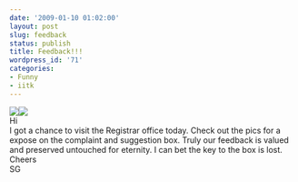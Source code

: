 ```yaml
---
date: '2009-01-10 01:02:00'
layout: post
slug: feedback
status: publish
title: Feedback!!!
wordpress_id: '71'
categories:
- Funny
- iitk
---
```


[![](http://1.bp.blogspot.com/_BQ0a8k-GX20/SWefktaJ4MI/AAAAAAAACDU/GauFUT8tPYM/s400/IMG_0080-1.jpg)](http://1.bp.blogspot.com/_BQ0a8k-GX20/SWefktaJ4MI/AAAAAAAACDU/GauFUT8tPYM/s1600-h/IMG_0080-1.jpg)[![](http://3.bp.blogspot.com/_BQ0a8k-GX20/SWefkx1-cdI/AAAAAAAACDc/JiWi5v0eJ4s/s400/IMG_0081-1.jpg)](http://3.bp.blogspot.com/_BQ0a8k-GX20/SWefkx1-cdI/AAAAAAAACDc/JiWi5v0eJ4s/s1600-h/IMG_0081-1.jpg)  
Hi  
I got a chance to visit the Registrar office today. Check out the pics for a expose on the complaint and suggestion box. Truly our feedback is valued and preserved untouched for eternity. I can bet the key to the box is lost.  
Cheers  
SG
